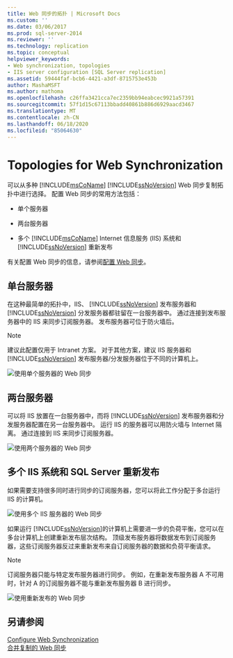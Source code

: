 ```yaml
---
title: Web 同步的拓扑 | Microsoft Docs
ms.custom: ''
ms.date: 03/06/2017
ms.prod: sql-server-2014
ms.reviewer: ''
ms.technology: replication
ms.topic: conceptual
helpviewer_keywords:
- Web synchronization, topologies
- IIS server configuration [SQL Server replication]
ms.assetid: 59444faf-bcb6-4421-a3df-8715753e453b
author: MashaMSFT
ms.author: mathoma
ms.openlocfilehash: c26ffa3421cca7ec2359bb94eabcec9921a57391
ms.sourcegitcommit: 57f1d15c67113bbadd40861b886d6929aacd3467
ms.translationtype: MT
ms.contentlocale: zh-CN
ms.lasthandoff: 06/18/2020
ms.locfileid: "85064630"
---
```

# <a name="topologies-for-web-synchronization"></a>Topologies for Web Synchronization
  可以从多种 [!INCLUDE[msCoName](../../includes/msconame-md.md)] [!INCLUDE[ssNoVersion](../../includes/ssnoversion-md.md)] Web 同步复制拓扑中进行选择。 配置 Web 同步的常用方法包括：  
  
-   单个服务器  
  
-   两台服务器  
  
-   多个 [!INCLUDE[msCoName](../../includes/msconame-md.md)] Internet 信息服务 (IIS) 系统和 [!INCLUDE[ssNoVersion](../../includes/ssnoversion-md.md)] 重新发布  
  
 有关配置 Web 同步的信息，请参阅[配置 Web 同步](configure-web-synchronization.md)。  
  
## <a name="single-server"></a>单台服务器  
 在这种最简单的拓扑中，IIS、 [!INCLUDE[ssNoVersion](../../includes/ssnoversion-md.md)] 发布服务器和 [!INCLUDE[ssNoVersion](../../includes/ssnoversion-md.md)] 分发服务器都驻留在一台服务器中。 通过连接到发布服务器中的 IIS 来同步订阅服务器。 发布服务器可位于防火墙后。  
  
> [!NOTE]  
>  建议此配置仅用于 Intranet 方案。 对于其他方案，建议 IIS 服务器和 [!INCLUDE[ssNoVersion](../../includes/ssnoversion-md.md)] 发布服务器/分发服务器位于不同的计算机上。  
  
 ![使用单个服务器的 Web 同步](media/web-sync02.gif "使用单个服务器的 Web 同步")  
  
## <a name="two-servers"></a>两台服务器  
 可以将 IIS 放置在一台服务器中，而将 [!INCLUDE[ssNoVersion](../../includes/ssnoversion-md.md)] 发布服务器和分发服务器配置在另一台服务器中。 运行 IIS 的服务器可以用防火墙与 Internet 隔离。 通过连接到 IIS 来同步订阅服务器。  
  
 ![使用两个服务器的 Web 同步](media/web-sync03.gif "使用两个服务器的 Web 同步")  
  
## <a name="multiple-iis-systems-and-sql-server-republishing"></a>多个 IIS 系统和 SQL Server 重新发布  
 如果需要支持很多同时进行同步的订阅服务器，您可以将此工作分配于多台运行 IIS 的计算机。  
  
 ![使用多个 IIS 服务器的 Web 同步](media/web-sync04.gif "使用多个 IIS 服务器的 Web 同步")  
  
 如果运行 [!INCLUDE[ssNoVersion](../../includes/ssnoversion-md.md)]的计算机上需要进一步的负荷平衡，您可以在多台计算机上创建重新发布层次结构。 顶级发布服务器将数据发布到订阅服务器，这些订阅服务器反过来重新发布来自订阅服务器的数据和负荷平衡请求。  
  
> [!NOTE]  
>  订阅服务器只能与特定发布服务器进行同步。 例如，在重新发布服务器 A 不可用时，针对 A 的订阅服务器不能与重新发布服务器 B 进行同步。  
  
 ![使用重新发布的 Web 同步](media/web-sync05.gif "使用重新发布的 Web 同步")  
  
## <a name="see-also"></a>另请参阅  
 [Configure Web Synchronization](configure-web-synchronization.md)   
 [合并复制的 Web 同步](web-synchronization-for-merge-replication.md)  
  
  
